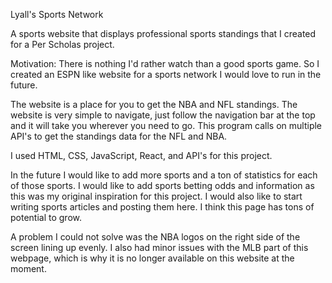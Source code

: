 Lyall's Sports Network

A sports website that displays professional sports standings that I created for a Per Scholas project.

Motivation: There is nothing I'd rather watch than a good sports game. So I created an ESPN like website for a sports network I would love to run in the future.

The website is a place for you to get the NBA and NFL standings. The website is very simple to navigate, just follow the navigation bar at the top and it will take you wherever you need to go. This program calls on multiple API's to get the standings data for the NFL and NBA.

I used HTML, CSS, JavaScript, React, and API's for this project.

In the future I would like to add more sports and a ton of statistics for each of those sports. I would like to add sports betting odds and information as this was my original inspiration for this project. I would also like to start writing sports articles and posting them here. I think this page has tons of potential to grow.

A problem I could not solve was the NBA logos on the right side of the screen lining up evenly. I also had minor issues with the MLB part of this webpage, which is why it is no longer available on this website at the moment.
